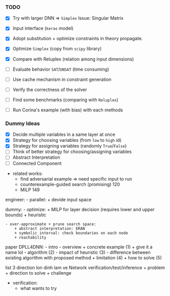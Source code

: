 ### TODO

- [x] Try with larger DNN => `Simplex` Issue: Singular Matrix
- [x] Input interface (`keras` model)
- [x] Adopt substitution + optimize constraints in theory propagate.
- [x] Optimize `Simplex` (copy from `scipy` library)
- [x] Compare with Reluplex (relation among input dimensions)
- [ ] Evaluate behavior `SAT`/`UNSAT` (time consuming)
- [ ] Use cache mechanism in constraint generation
- [ ] Verify the correctness of the solver
- [ ] Find some benchmarks (comparing with `Reluplex`)

- [ ] Run Corina's example (with bias) with each methods 

### Dummy Ideas

- [x] Decide multiple variables in a same layer at once
- [x] Strategy for choosing variables (from `low` to `high` id)
- [x] Strategy for assigning variables (randomly `True`/`False`)
- [ ] Think of better strategy for choosing/assigning variables
- [ ] Abstract Interpretation
- [ ] Connected Component

- related works:
    - find adversarial example => need specific input to run
    - counterexample-guided search (promising) 120
    - MILP 149


engineer:
    - parallel:
        + devide input space 

dummy:
    - optimize:
        + MILP for layer decision (requires lower and upper bounds)
        + heuristic

    - over-approximate + prune search space:
        + abstract interpretation: ERAN
        + symbolic interval: check boundaries on each node
        + reachability


paper DPLL4DNN:
    - intro
    - overview
        + concrete example (1)
        + give it a name lol
    - algorithm (2)
    - impact of heuristic (3)
    - difference between existing algorithm with proposed method
        + limitation (4)
        + how to solve (5)



list 3 direction lon dinh lam ve Network verification/test/inference
    + problem
    + direction to solve
    + challenge

- verification:
    + what wants to try
